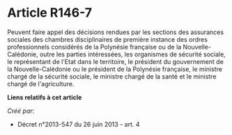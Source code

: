 # Article R146-7

Peuvent  faire appel des décisions rendues par les sections des assurances  sociales des chambres disciplinaires de première
instance des ordres  professionnels considérés de la Polynésie française ou de la  Nouvelle-Calédonie, outre les parties
intéressées, les organismes de  sécurité sociale, le représentant de l'Etat dans le territoire, le  président du gouvernement
de la Nouvelle-Calédonie ou le président de la  Polynésie française, le ministre chargé de la sécurité sociale, le  ministre
chargé de la santé et le ministre chargé de l'agriculture.

**Liens relatifs à cet article**

_Créé par_:

  - Décret n°2013-547 du 26 juin 2013 - art. 4

